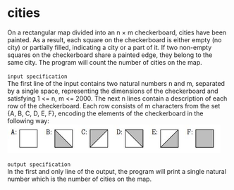 # cities
On a rectangular map divided into an n × m checkerboard, cities have been painted. As a result, each square on the checkerboard is either empty (no city) or partially filled, indicating a city or a part of it. If two non-empty squares on the checkerboard share a painted edge, they belong to the same city. The program will count the number of cities on the map.

`input specification`  
The first line of the input contains two natural numbers n and m, separated by a single space, representing the dimensions of the checkerboard and satisfying 1 <= n, m <= 2000. The next n lines contain a description of each row of the checkerboard. Each row consists of m characters from the set {A, B, C, D, E, F}, encoding the elements of the checkerboard in the following way:  
![alt text](input.JPG)

`output specification`  
In the first and only line of the output, the program will print a single natural number which is the number of cities on the map.
